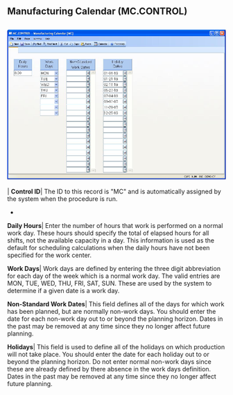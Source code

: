 ## Manufacturing Calendar (MC.CONTROL)
<PageHeader />

##

![](./MC-CONTROL-1.jpg)

| **Control ID**|  The ID to this record is "MC" and is automatically assigned
by the system when the procedure is run.

-  
**Daily Hours**|  Enter the number of hours that work is performed on a normal
work day. These hours should specify the total of elapsed hours for all
shifts, not the available capacity in a day. This information is used as the
default for scheduling calculations when the daily hours have not been
specified for the work center.

**Work Days**|  Work days are defined by entering the three digit abbreviation
for each day of the week which is a normal work day. The valid entries are
MON, TUE, WED, THU, FRI, SAT, SUN. These are used by the system to determine
if a given date is a work day.

**Non-Standard Work Dates**|  This field defines all of the days for which
work has been planned, but are normally non-work days. You should enter the
date for each non-work day out to or beyond the planning horizon. Dates in the
past may be removed at any time since they no longer affect future planning.

**Holidays**|  This field is used to define all of the holidays on which
production will not take place. You should enter the date for each holiday out
to or beyond the planning horizon. Do not enter normal non-work days since
these are already defined by there absence in the work days definition. Dates
in the past may be removed at any time since they no longer affect future
planning.


<badge text= "Version 8.10.57 " vertical="middle" />

<PageFooter />
